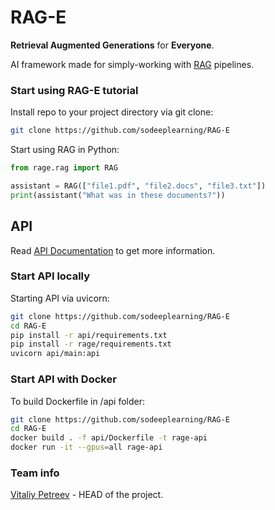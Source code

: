 # RAG-E
**Retrieval Augmented Generations** for **Everyone**.

AI framework made for simply-working with [RAG](https://en.wikipedia.org/wiki/Retrieval-augmented_generation) pipelines.

### Start using RAG-E tutorial
Install repo to your project directory via git clone:
```bash
git clone https://github.com/sodeeplearning/RAG-E
```
Start using RAG in Python:
```python
from rage.rag import RAG

assistant = RAG(["file1.pdf", "file2.docs", "file3.txt"])
print(assistant("What was in these documents?"))
```


## API
Read [API Documentation](https://github.com/sodeeplearning/RAG-E/blob/main/api/README.md) to get more information.
### Start API locally
Starting API via uvicorn:
```bash
git clone https://github.com/sodeeplearning/RAG-E
cd RAG-E
pip install -r api/requirements.txt
pip install -r rage/requirements.txt
uvicorn api/main:api
```

### Start API with Docker
To build Dockerfile in /api folder:
```bash
git clone https://github.com/sodeeplearning/RAG-E
cd RAG-E
docker build . -f api/Dockerfile -t rage-api
docker run -it --gpus=all rage-api  
```

### Team info
[Vitaliy Petreev](https://github.com/sodeeplearning) - HEAD of the project.
